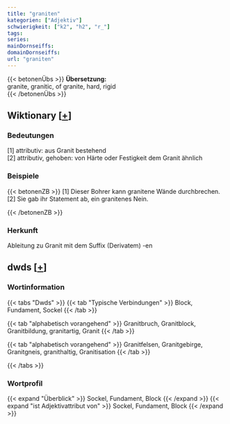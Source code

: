 ```yaml
---
title: "graniten"
kategorien: ["Adjektiv"]
schwierigkeit: ["k2", "h2", "r_"]
tags:
series:
mainDornseiffs:
domainDornseiffs:
url: "graniten"
---
```


{{< betonenÜbs >}}
**Übersetzung:**  
granite, granitic, of granite, hard, rigid  
{{< /betonenÜbs >}}

## Wiktionary [[+](https://de.wiktionary.org/wiki/graniten)]

### Bedeutungen
[1] attributiv: aus Granit bestehend  
[2] attributiv, gehoben: von Härte oder Festigkeit dem Granit ähnlich  

### Beispiele
{{< betonenZB >}}
[1] Dieser Bohrer kann granitene Wände durchbrechen.  
[2] Sie gab ihr Statement ab, ein granitenes Nein.  

{{< /betonenZB >}}
### Herkunft
Ableitung zu Granit mit dem Suffix (Derivatem) -en  



## dwds [[+](https://www.dwds.de/wb/graniten)]

### Wortinformation
{{< tabs "Dwds" >}}
{{< tab "Typische Verbindungen" >}}
Block, Fundament, Sockel
{{< /tab >}}

{{< tab "alphabetisch vorangehend" >}}
Granitbruch, Granitblock, Granitbildung, granitartig, Granit
{{< /tab >}}

{{< tab "alphabetisch vorangehend" >}}
Granitfelsen, Granitgebirge, Granitgneis, granithaltig, Granitisation
{{< /tab >}}

{{< /tabs >}}

### Wortprofil
{{< expand "Überblick" >}} Sockel, Fundament, Block {{< /expand >}}
{{< expand "ist Adjektivattribut von" >}} Sockel, Fundament, Block {{< /expand >}}

